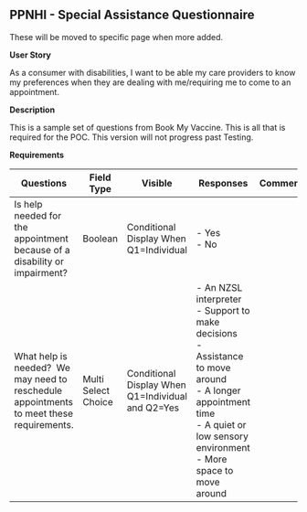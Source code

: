 ## PPNHI - Special Assistance Questionnaire

These will be moved to specific page when more added.

**User Story**

As a consumer with disabilities, I want to be able my care providers to know my preferences when they are dealing with me/requiring me to come to an appointment.

**Description**

This is a sample set of questions from Book My Vaccine.  This is all that is required for the POC. This version will not progress past Testing.

**Requirements**

Questions | Field Type | Visible | Responses | Comments
----------|------------|---------|-----------|----------
Is help needed for the appointment because of a disability or impairment? | Boolean | Conditional Display When Q1=Individual | - Yes<br/> - No
What help is needed?    We may need to reschedule appointments to meet these requirements. | Multi Select Choice | Conditional Display When Q1=Individual and Q2=Yes | - An NZSL interpreter<br/> - Support to make decisions<br/> - Assistance to move around<br/> - A longer appointment time<br/> - A quiet or low sensory environment<br/> - More space to move around